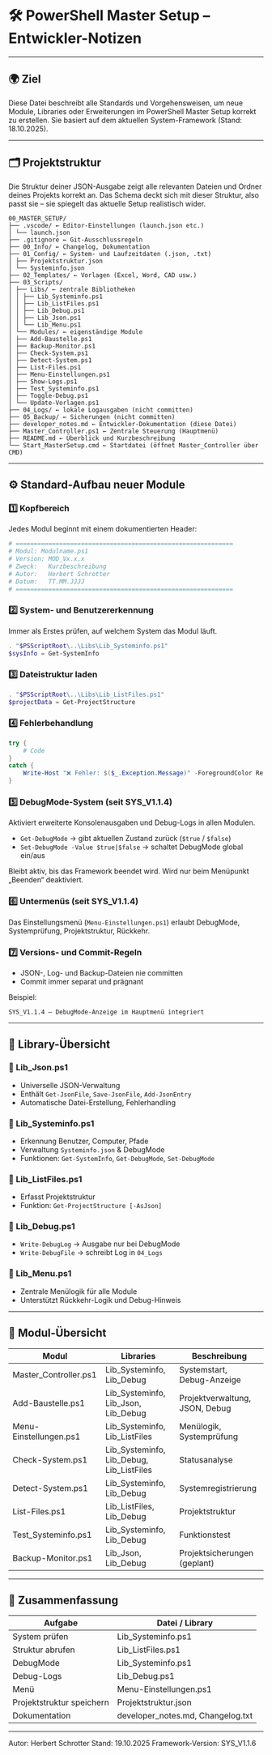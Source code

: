 # 🛠️ PowerShell Master Setup – Entwickler-Notizen

---

## 🌍 Ziel

Diese Datei beschreibt alle Standards und Vorgehensweisen, um neue Module, Libraries oder Erweiterungen im PowerShell Master Setup korrekt zu erstellen.
Sie basiert auf dem aktuellen System-Framework (Stand: 18.10.2025).

---

## 🗂️ Projektstruktur

Die Struktur deiner JSON-Ausgabe zeigt alle relevanten Dateien und Ordner deines Projekts korrekt an. Das Schema deckt sich mit dieser Struktur, also passt sie – sie spiegelt das aktuelle Setup realistisch wider.

```plaintext
00_MASTER_SETUP/
├── .vscode/ ← Editor-Einstellungen (launch.json etc.)
│ └── launch.json
├── .gitignore ← Git-Ausschlussregeln
├── 00_Info/ ← Changelog, Dokumentation
├── 01_Config/ ← System- und Laufzeitdaten (.json, .txt)
│ ├── Projektstruktur.json
│ └── Systeminfo.json
├── 02_Templates/ ← Vorlagen (Excel, Word, CAD usw.)
├── 03_Scripts/
│ ├── Libs/ ← zentrale Bibliotheken
│ │ ├── Lib_Systeminfo.ps1
│ │ ├── Lib_ListFiles.ps1
│ │ ├── Lib_Debug.ps1
│ │ ├── Lib_Json.ps1
│ │ └── Lib_Menu.ps1
│ └── Modules/ ← eigenständige Module
│ ├── Add-Baustelle.ps1
│ ├── Backup-Monitor.ps1
│ ├── Check-System.ps1
│ ├── Detect-System.ps1
│ ├── List-Files.ps1
│ ├── Menu-Einstellungen.ps1
│ ├── Show-Logs.ps1
│ ├── Test_Systeminfo.ps1
│ ├── Toggle-Debug.ps1
│ └── Update-Vorlagen.ps1
├── 04_Logs/ ← lokale Logausgaben (nicht committen)
├── 05_Backup/ ← Sicherungen (nicht committen)
├── developer_notes.md ← Entwickler-Dokumentation (diese Datei)
├── Master_Controller.ps1 ← Zentrale Steuerung (Hauptmenü)
├── README.md ← Überblick und Kurzbeschreibung
└── Start_MasterSetup.cmd ← Startdatei (öffnet Master_Controller über CMD)
```

---

## ⚙️ Standard-Aufbau neuer Module

### 1️⃣ Kopfbereich

Jedes Modul beginnt mit einem dokumentierten Header:

```powershell
# ============================================================
# Modul: Modulname.ps1
# Version: MOD_Vx.x.x
# Zweck:   Kurzbeschreibung
# Autor:   Herbert Schrotter
# Datum:   TT.MM.JJJJ
# ============================================================
```

### 2️⃣ System- und Benutzererkennung

Immer als Erstes prüfen, auf welchem System das Modul läuft.

```powershell
. "$PSScriptRoot\..\Libs\Lib_Systeminfo.ps1"
$sysInfo = Get-SystemInfo
```

### 3️⃣ Dateistruktur laden

```powershell
. "$PSScriptRoot\..\Libs\Lib_ListFiles.ps1"
$projectData = Get-ProjectStructure
```

### 4️⃣ Fehlerbehandlung

```powershell
try {
    # Code
}
catch {
    Write-Host "❌ Fehler: $($_.Exception.Message)" -ForegroundColor Red
}
```

### 5️⃣ DebugMode-System (seit SYS_V1.1.4)

Aktiviert erweiterte Konsolenausgaben und Debug-Logs in allen Modulen.

* `Get-DebugMode` → gibt aktuellen Zustand zurück (`$true` / `$false`)
* `Set-DebugMode -Value $true|$false` → schaltet DebugMode global ein/aus

Bleibt aktiv, bis das Framework beendet wird. Wird nur beim Menüpunkt „Beenden“ deaktiviert.

### 6️⃣ Untermenüs (seit SYS_V1.1.4)

Das Einstellungsmenü (`Menu-Einstellungen.ps1`) erlaubt DebugMode, Systemprüfung, Projektstruktur, Rückkehr.

### 7️⃣ Versions- und Commit-Regeln

* JSON-, Log- und Backup-Dateien nie committen
* Commit immer separat und prägnant

Beispiel:

```
SYS_V1.1.4 – DebugMode-Anzeige im Hauptmenü integriert
```

---

## 🧩 Library-Übersicht

### 🔹 Lib_Json.ps1

* Universelle JSON-Verwaltung
* Enthält `Get-JsonFile`, `Save-JsonFile`, `Add-JsonEntry`
* Automatische Datei-Erstellung, Fehlerhandling

### 🔹 Lib_Systeminfo.ps1

* Erkennung Benutzer, Computer, Pfade
* Verwaltung `Systeminfo.json` & DebugMode
* Funktionen: `Get-SystemInfo`, `Get-DebugMode`, `Set-DebugMode`

### 🔹 Lib_ListFiles.ps1

* Erfasst Projektstruktur
* Funktion: `Get-ProjectStructure [-AsJson]`

### 🔹 Lib_Debug.ps1

* `Write-DebugLog` → Ausgabe nur bei DebugMode
* `Write-DebugFile` → schreibt Log in `04_Logs`

### 🔹 Lib_Menu.ps1

* Zentrale Menülogik für alle Module
* Unterstützt Rückkehr-Logik und Debug-Hinweis

---

## 🧩 Modul-Übersicht

| Modul                  | Libraries                                | Beschreibung                   |
| ---------------------- | ---------------------------------------- | ------------------------------ |
| Master_Controller.ps1  | Lib_Systeminfo, Lib_Debug                | Systemstart, Debug-Anzeige     |
| Add-Baustelle.ps1      | Lib_Systeminfo, Lib_Json, Lib_Debug      | Projektverwaltung, JSON, Debug |
| Menu-Einstellungen.ps1 | Lib_Systeminfo, Lib_ListFiles            | Menülogik, Systemprüfung       |
| Check-System.ps1       | Lib_Systeminfo, Lib_Debug, Lib_ListFiles | Statusanalyse                  |
| Detect-System.ps1      | Lib_Systeminfo, Lib_Debug                | Systemregistrierung            |
| List-Files.ps1         | Lib_ListFiles, Lib_Debug                 | Projektstruktur                |
| Test_Systeminfo.ps1    | Lib_Systeminfo, Lib_Debug                | Funktionstest                  |
| Backup-Monitor.ps1     | Lib_Json, Lib_Debug                      | Projektsicherungen (geplant)   |

---

## 🧠 Zusammenfassung

| Aufgabe                   | Datei / Library                   |
| ------------------------- | --------------------------------- |
| System prüfen             | Lib_Systeminfo.ps1                |
| Struktur abrufen          | Lib_ListFiles.ps1                 |
| DebugMode                 | Lib_Systeminfo.ps1                |
| Debug-Logs                | Lib_Debug.ps1                     |
| Menü                      | Menu-Einstellungen.ps1            |
| Projektstruktur speichern | Projektstruktur.json              |
| Dokumentation             | developer_notes.md, Changelog.txt |

---

Autor: Herbert Schrotter
Stand: 19.10.2025
Framework-Version: SYS_V1.1.6
